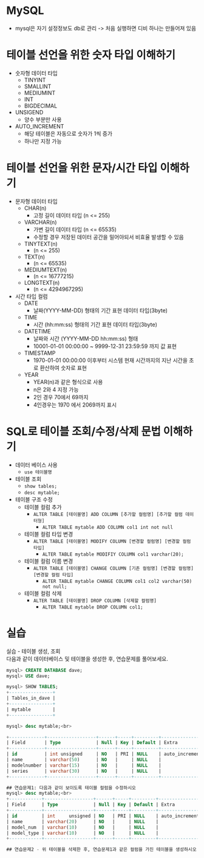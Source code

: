 # MySQL
* mysql은 자기 설정정보도 db로 관리 -> 처음 실행하면 디비 하나는 만들어져 있음

# 테이블 선언을 위한 숫자 타입 이해하기
* 숫자형 데이터 타입
  * TINYINT
  * SMALLINT
  * MEDIUMINT
  * INT
  * BIGDECIMAL
* UNSIGEND
  * 양수 부분만 사용
* AUTO_INCREMENT
  * 해당 테이블은 자동으로 숫자가 1씩 증가
  * 하나만 지정 가능

# 테이블 선언을 위한 문자/시간 타입 이해하기
* 문자형 데이터 타입
  * CHAR(n)
    * 고정 길이 데이터 타입 (n <= 255)
  * VARCHAR(n)
    * 가변 길이 데이터 타입 (n <= 65535)
    * 수정할 경우 저장된 데이터 공간을 밀어야되서 비효율 발생할 수 있음
  * TINYTEXT(n) 
    * (n <= 255)
  * TEXT(n)
    * (n <= 65535)
  * MEDIUMTEXT(n) 
    * (n <= 16777215)
  * LONGTEXT(n)
    * (n <= 4294967295)
* 시간 타입 컬럼
  * DATE
    * 날짜(YYYY-MM-DD) 형태의 기간 표현 데이터 타입(3byte)
  * TIME
    * 시간 (hh:mm:ss) 형태의 기간 표현 데이터 타입(3byte)
  * DATETIME
    * 날짜와 시간 (YYYY-MM-DD hh:mm:ss) 형태
    * 10001-01-01 00:00:00 ~ 9999-12-31 23:59:59 까지 값 표현
  * TIMESTAMP
    * 1970-01-01 00:00:00 이후부터 시스템 현재 시간까지의 지난 시간을 초로 환산하여 숫자로 표현
  * YEAR
    * YEAR(n)과 같은 형식으로 사용
    * n은 2와 4 지정 가능
    * 2인 경우 70에서 69까지
    * 4인경우는 1970 에서 2069까지 표시
# SQL로 테이블 조회/수정/삭제 문법 이해하기
* 데이터 베이스 사용
  * `use 테이블명`
* 테이블 조회
  * `show tables;`
  * `desc mytable;`
* 테이블 구조 수정
  * 테이블 컬럼 추가
    * `ALTER TABLE [테이블명] ADD COLUMN [추가할 컬럼명] [추가할 컬럼 데이터형]`
      * `ALTER TABLE mytable ADD COLUMN col1 int not null`
  * 테이블 컬럼 타입 변경
    * `ALTER TABLE [테이블명] MODIFY COLUMN [변경할 컬럼명] [변경할 컬럼 타입]`
      * `ALTER TABLE mytable MODIFIY COLUMN col1 varchar(20);`
  * 테이블 컬럼 이름 변경
    * `ALTER TABLE [테이블명] CHANGE COLUMN [기존 컬럼명] [변경할 컬럼명] [변경할 컬럼 타입]`
      * `ALTER TABLE mytable CHANGE COLUMN col1 col2 varchar(50) not null;`
  * 테이블 컬럼 삭제
    * `ALTER TABLE [테이블명] DROP COLUMN [삭제할 컬럼명]`
      * `ALTER TABLE mytable DROP COLUMN col1;`


# 실습
실습 - 테이블 생성, 조회 <br>
다음과 같이 데이터베이스 및 테이블을 생성한 후, 연습문제를 풀어보세요.

```sql
mysql> CREATE DATABASE dave;
mysql> USE dave;

mysql> SHOW TABLES;
+----------------+
| Tables_in_dave |
+----------------+
| mytable        |
+----------------+

mysql> desc mytable;<br>

+-------------+------------------+------+-----+---------+----------------+
| Field       | Type             | Null | Key | Default | Extra          |
+-------------+------------------+------+-----+---------+----------------+
| id          | int unsigned     | NO   | PRI | NULL    | auto_increment |
| name        | varchar(50)      | NO   |     | NULL    |                |
| modelnumber | varchar(15)      | NO   |     | NULL    |                |
| series      | varchar(30)      | NO   |     | NULL    |                |
+-------------+------------------+------+-----+---------+----------------+

## 연습문제1: 다음과 같이 보이도록 테이블 컬럼을 수정하시오
mysql> desc mytable;<br>
+------------+------------------+------+-----+---------+----------------+
| Field      | Type             | Null | Key | Default | Extra          |
+------------+------------------+------+-----+---------+----------------+
| id         | int     unsigned | NO   | PRI | NULL    | auto_increment |
| name       | varchar(20)      | NO   |     | NULL    |                |
| model_num  | varchar(10)      | NO   |     | NULL    |                |
| model_type | varchar(10)      | NO   |     | NULL    |                |
+------------+------------------+------+-----+---------+----------------+

## 연습문제2 - 위 테이블을 삭제한 후, 연습문제1과 같은 컬럼을 가진 테이블을 생성하시오 (테이블명은 model_info 로 하시오)
```